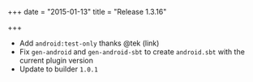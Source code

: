 +++
date = "2015-01-13"
title = "Release 1.3.16"

+++


* Add `android:test-only` thanks @tek (link)
* Fix `gen-android` and `gen-android-sbt` to create `android.sbt` with the current plugin version
* Update to builder `1.0.1`
